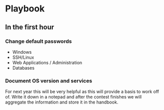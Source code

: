 # Playbook

## In the first hour

### Change default passwords

* Windows
* SSH/Linux
* Web Applications / Administration
* Databases

### Document OS version and services

For next year this will be very helpful as this will provide a basis to work off of.
Write it down in a notepad and after the contest finishes we will aggregate the information and
store it in the handbook.

